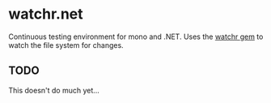 watchr.net
==========

Continuous testing environment for mono and .NET.  Uses the
[watchr gem](https://github.com/mynyml/watchr) to watch the file system for changes.

TODO
----

This doesn't do much yet...

